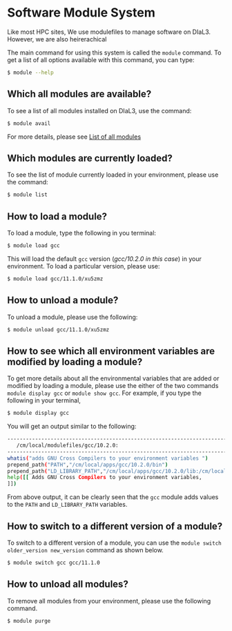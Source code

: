 # Software Module System

Like most HPC sites, We use modulefiles to manage software on DIaL3.  However, we are also heirerachical 

The main command for using this system is called the `module` command. To get a list of all options available with this command, you can type:

```bash
$ module --help
```

## Which all modules are available?

To see a list of all modules installed on DIaL3, use the command:

```bash
$ module avail
```

For more details, please see [List of all modules](./software_installed.md)

## Which modules are currently loaded?

To see the list of module currently loaded in your environment, please use the command:

```bash
$ module list
```

## How to load a module?

To load a module, type the following in you terminal:

```bash
$ module load gcc
```

This will load the default `gcc` version (*gcc/10.2.0 in this case*) in your environment. To load a particular version, please use:

```bash
$ module load gcc/11.1.0/xu5zmz
```

## How to unload a module?

To unload a module, please use the following:

```bash
$ module unload gcc/11.1.0/xu5zmz
```

## How to see which all environment variables are modified by loading a module?

To get more details about all the environmental variables that are added or modified by loading a module, please use the either of the two commands `module display gcc` or `module show gcc`. For example, if you type the following in your terminal,

```bash
$ module display gcc
```

You will get an output similar to the following:

```bash
----------------------------------------------------------------------------
   /cm/local/modulefiles/gcc/10.2.0:
----------------------------------------------------------------------------
whatis("adds GNU Cross Compilers to your environment variables ")
prepend_path("PATH","/cm/local/apps/gcc/10.2.0/bin")
prepend_path("LD_LIBRARY_PATH","/cm/local/apps/gcc/10.2.0/lib:/cm/local/apps/gcc/10.2.0/lib64:/cm/local/apps/gcc/10.2.0/lib32")
help([[ Adds GNU Cross Compilers to your environment variables,
]])

```

From above output, it can be clearly seen that the `gcc` module adds values to the `PATH` and `LD_LIBRARY_PATH` variables.

## How to switch to a different version of a module?

To switch to a different version of a module, you can use the `module switch older_version new_version` command as shown below.

```bash
$ module switch gcc gcc/11.1.0 
```

## How to unload all modules? 

To remove all modules from your environment, please use the following command.

```bash
$ module purge
```

